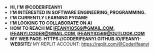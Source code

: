 - **HI, I’M @CODERIFEANYI**
- **I’M INTERESTED IN SOFTWARE ENGINEERING, PROGRAMMING.**
- **I’M CURRENTLY LEARNING PYGAME**
- **I’M LOOKING TO COLLABORATE ON AI**
-  **HOW TO REACH ME **IFEANYIO569@GMAIL.COM**, IFEANYI.CODER@GMAIL.COM, IFEANYIO569@OUTLOOK.COM**
- **MY WEB PAGE:     HTTPS://CODERIFEANYI.GITHUB.IO/IFEANYI-WEBSITE/**
MY REPLIT ACCOUNT: https://replit.com/@CoderIfeanyi

<!---
CODERIFEANYI/CODERIFEANYI IS A ✨ SPECIAL ✨ REPOSITORY BECAUSE ITS `README.MD` (THIS FILE) APPEARS ON YOUR GITHUB PROFILE.
YOU CAN CLICK THE PREVIEW LINK TO TAKE A LOOK AT YOUR CHANGES.
--->
